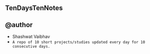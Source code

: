 ## TenDaysTenNotes
## @author
- Shashwat Vaibhav
- `A repo of 10 short projects/studies updated every day for 10 consecutive days.`

